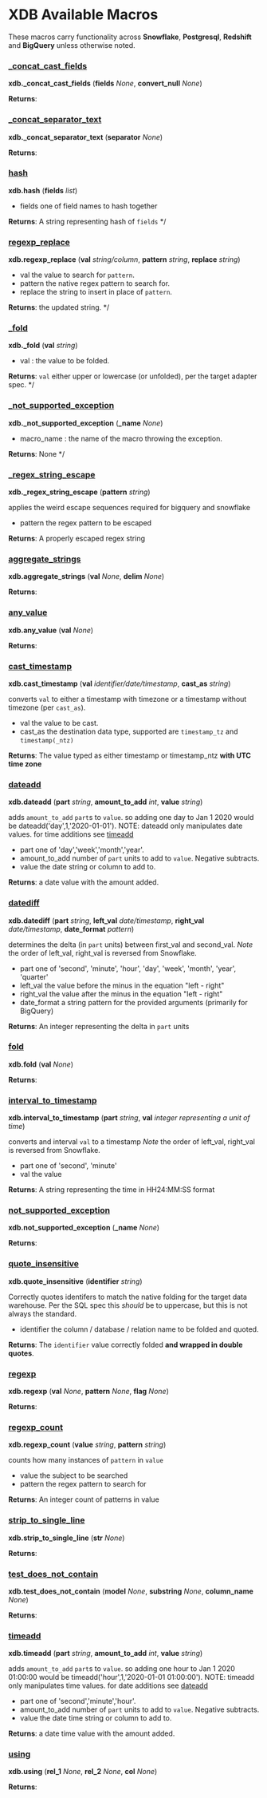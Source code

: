 
# XDB Available Macros

These macros carry functionality across **Snowflake**, **Postgresql**, **Redshift** and **BigQuery** unless otherwise noted. 


### [_concat_cast_fields](../macros/concat.sql)
**xdb._concat_cast_fields** (**fields** _None_, **convert_null** _None_)




**Returns**: 
### [_concat_separator_text](../macros/concat.sql)
**xdb._concat_separator_text** (**separator** _None_)




**Returns**: 
### [hash](../macros/hash.sql)
**xdb.hash** (**fields** _list_)



- fields one of field names to hash together

**Returns**:          A string representing hash of `fields`
    */

### [regexp_replace](../macros/regexp.sql)
**xdb.regexp_replace** (**val** _string/column_, **pattern** _string_, **replace** _string_)



- val the value to search for `pattern`.
- pattern the native regex pattern to search for.
- replace the string to insert in place of `pattern`.

**Returns**:      the updated string. 
  */

### [_fold](../macros/fold.sql)
**xdb._fold** (**val** _string_)



- val : the value to be folded.

**Returns**:      `val` either upper or lowercase (or unfolded), per the target adapter spec.
   */

### [_not_supported_exception](../macros/not_supported_exception.sql)
**xdb._not_supported_exception** (**_name** _None_)



- macro_name : the name of the macro throwing the exception.

**Returns**:          None
    */

### [_regex_string_escape](../macros/regexp.sql)
**xdb._regex_string_escape** (**pattern** _string_)

applies the weird escape sequences required for bigquery and snowflake

- pattern the regex pattern to be escaped

**Returns**:         A properly escaped regex string
    

### [aggregate_strings](../macros/aggregate_strings.sql)
**xdb.aggregate_strings** (**val** _None_, **delim** _None_)




**Returns**: 
### [any_value](../macros/any_value.sql)
**xdb.any_value** (**val** _None_)




**Returns**: 
### [cast_timestamp](../macros/cast_timestamp.sql)
**xdb.cast_timestamp** (**val** _identifier/date/timestamp_, **cast_as** _string_)

converts `val` to either a timestamp with timezone or a timestamp without timezone (per `cast_as`).

- val the value to be cast.
- cast_as the destination data type, supported are `timestamp_tz` and `timestamp(_ntz)`

**Returns**:         The value typed as either timestamp or timestamp_ntz **with UTC time zone**
    

### [dateadd](../macros/dateadd.sql)
**xdb.dateadd** (**part** _string_, **amount_to_add** _int_, **value** _string_)

adds `amount_to_add` `part`s to `value`. so adding one day to Jan 1 2020 would be dateadd('day',1,'2020-01-01').
       NOTE: dateadd only manipulates date values. for time additions see [timeadd](#timeadd)

- part one of 'day','week','month','year'.
- amount_to_add number of `part` units to add to `value`. Negative subtracts.
- value the date string or column to add to.

**Returns**:         a date value with the amount added.
    

### [datediff](../macros/datediff.sql)
**xdb.datediff** (**part** _string_, **left_val** _date/timestamp_, **right_val** _date/timestamp_, **date_format** _pattern_)

determines the delta (in `part` units) between first_val and second_val.
       *Note* the order of left_val, right_val is reversed from Snowflake.

- part one of 'second', 'minute', 'hour', 'day', 'week', 'month', 'year', 'quarter'
- left_val the value before the minus in the equation "left - right"
- right_val the value after the minus in the equation "left - right"
- date_format a string pattern for the provided arguments (primarily for BigQuery)

**Returns**:         An integer representing the delta in `part` units
    

### [fold](../macros/fold.sql)
**xdb.fold** (**val** _None_)




**Returns**: 
### [interval_to_timestamp](../macros/interval_to_timestamp.sql)
**xdb.interval_to_timestamp** (**part** _string_, **val** _integer representing a unit of time_)

converts and interval `val` to a timestamp
       *Note* the order of left_val, right_val is reversed from Snowflake.

- part one of 'second', 'minute'
- val the value

**Returns**:         A string representing the time in HH24:MM:SS format
    

### [not_supported_exception](../macros/not_supported_exception.sql)
**xdb.not_supported_exception** (**_name** _None_)




**Returns**: 
### [quote_insensitive](../macros/quote_insensitive.sql)
**xdb.quote_insensitive** (**identifier** _string_)

Correctly quotes identifers to match the native folding for the target data warehouse.
       Per the SQL spec this _should_ be to uppercase, but this is not always the standard.

- identifier the column / database / relation name to be folded and quoted.

**Returns**:         The `identifier` value correctly folded **and wrapped in double quotes**.
    

### [regexp](../macros/regexp.sql)
**xdb.regexp** (**val** _None_, **pattern** _None_, **flag** _None_)




**Returns**: 
### [regexp_count](../macros/regexp.sql)
**xdb.regexp_count** (**value** _string_, **pattern** _string_)

counts how many instances of `pattern` in `value`

- value the subject to be searched
- pattern the regex pattern to search for

**Returns**:         An integer count of patterns in value
    

### [strip_to_single_line](../macros/strip_to_single_line.sql)
**xdb.strip_to_single_line** (**str** _None_)




**Returns**: 
### [test_does_not_contain](../macros/test_does_not_contain.sql)
**xdb.test_does_not_contain** (**model** _None_, **substring** _None_, **column_name** _None_)




**Returns**: 
### [timeadd](../macros/timeadd.sql)
**xdb.timeadd** (**part** _string_, **amount_to_add** _int_, **value** _string_)

adds `amount_to_add` `part`s to `value`. so adding one hour to Jan 1 2020 01:00:00 would be timeadd('hour',1,'2020-01-01 01:00:00').
       NOTE: timeadd only manipulates time values. for date additions see [dateadd](#dateadd)

- part one of 'second','minute','hour'.
- amount_to_add number of `part` units to add to `value`. Negative subtracts.
- value the date time string or column to add to.

**Returns**:         a date time value with the amount added.
    

### [using](../macros/using.sql)
**xdb.using** (**rel_1** _None_, **rel_2** _None_, **col** _None_)




**Returns**: 